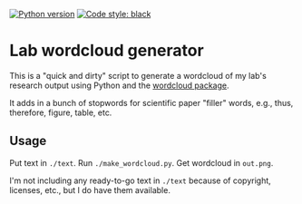[![Python version](https://img.shields.io/badge/python-3.9-blue.svg)](https://github.com/mwiens91/JuanBot)
[![Code style: black](https://img.shields.io/badge/code%20style-black-000000.svg)](https://github.com/psf/black)

# Lab wordcloud generator

This is a "quick and dirty" script to generate a wordcloud of my lab's
research output using Python and the [wordcloud
package](https://github.com/amueller/word_cloud).

It adds in a bunch of stopwords for scientific paper "filler" words,
e.g., thus, therefore, figure, table, etc.

## Usage

Put text in `./text`. Run `./make_wordcloud.py`. Get wordcloud in
`out.png`.

I'm not including any ready-to-go text in `./text` because of copyright,
licenses, etc., but I do have them available.

